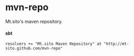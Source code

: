 mvn-repo
========

Mt.sito's maven repository.

#### sbt
```
resolvers += "Mt.sito Maven Repository" at "http://mt-sito.github.com/mvn-repo"
```
